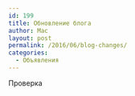 ```yaml
---
id: 199
title: Обновление блога
author: Mac
layout: post
permalink: /2016/06/blog-changes/
categories:
  - Объявления
---
```

Проверка
